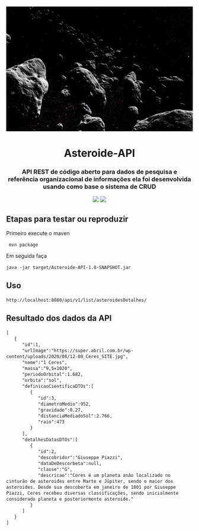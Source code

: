<p align="center"><img src="logo/logo-asteroide-api.jpg"></p>

<h1 align="center">Asteroide-API</h1>

<h3 align="center">
 API REST de código aberto para dados de pesquisa e referência organizacional de informações ela foi desenvolvida usando como base o sistema de CRUD</h3>

<p align="center">
<a href="https://www.travis-ci.com/github/Mario23junior/Jurassic-API/pull_requests"><img src="https://img.shields.io/github/workflow/status/r-spacex/SpaceX-API/Test?style=flat-square"></a>
<a href="https://en.wikipedia.org/wiki/Representational_state_transfer"><img src="https://img.shields.io/badge/interface-REST-brightgreen.svg?longCache=true&style=flat-square"></a>
</p>

## Etapas para testar ou reproduzir

Primeiro execute o maven 
 
```
 mvn package
```
Em seguida faça
```
java -jar target/Asteroide-API-1.0-SNAPSHOT.jar

```
## Uso

```
http://localhost:8080/api/v1/list/asteroidesDetalhes/
```

## Resultado dos dados da API

```
[
   {
      "id":1,
      "urlImage":"https://super.abril.com.br/wp-content/uploads/2020/08/12-08_Ceres_SITE.jpg",
      "nome":"1 Ceres",
      "massa":"9,5×1020",
      "periodoOrbital":1.682,
      "orbita":"sol",
      "definicaoCientificaDTOs":[
         {
            "id":3,
            "diametroMedio":952,
            "gravidade":0.27,
            "distanciaMediadoSol":2.766,
            "raio":473
         }
      ],
      "detalhesDatasDTOs":[
         {
            "id":2,
            "descobridor":"Giuseppe Piazzi",
            "dataDeDescorbeta":null,
            "classe":"G",
            "descricao":"Ceres é um planeta anão localizado no cinturão de asteroides entre Marte e Júpiter, sendo o maior dos asteroides. Desde sua descoberta em janeiro de 1801 por Giuseppe Piazzi, Ceres recebeu diversas classificações, sendo inicialmente considerado planeta e posteriormente asteroide."
         }
      ]
   }
]

```
